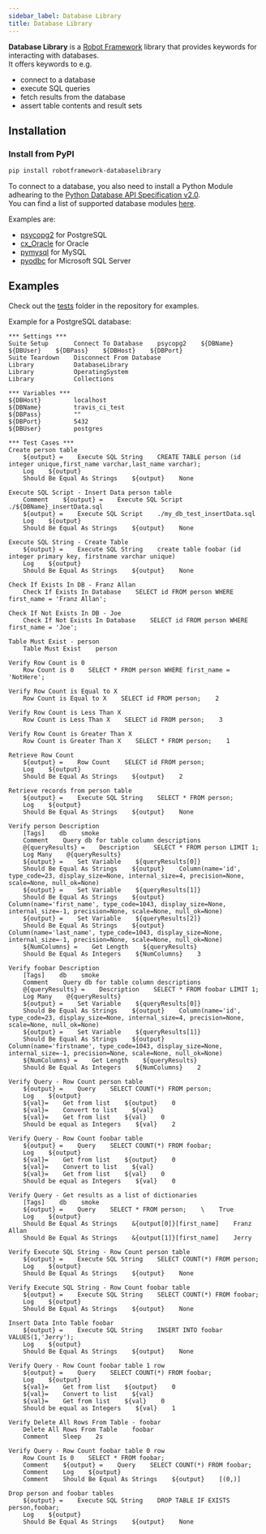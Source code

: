 ```yaml
---
sidebar_label: Database Library
title: Database Library
---
```


**Database Library** is a [Robot Framework](https://robotframework.org/) library that provides keywords for interacting with databases.  
It offers keywords to e.g.  
- connect to a database
- execute SQL queries
- fetch results from the database
- assert table contents and result sets

## Installation

### Install from PyPI

```bash
pip install robotframework-databaselibrary
```

To connect to a database, you also need to install a Python Module adhearing to the [Python Database API Specification v2.0](https://www.python.org/dev/peps/pep-0249/).  
You can find a list of supported database modules [here](https://wiki.python.org/moin/DatabaseInterfaces).

Examples are:
- [psycopg2](https://pypi.org/project/psycopg2/) for PostgreSQL
- [cx_Oracle](https://pypi.org/project/cx-Oracle/) for Oracle
- [pymysql](https://pypi.org/project/PyMySQL/) for MySQL
- [pyodbc](https://pypi.org/project/pyodbc/) for Microsoft SQL Server

## Examples

Check out the [tests](https://github.com/franz-see/Robotframework-Database-Library/tree/master/test) folder in the repository for examples.

Example for a PostgreSQL database:

```robotframework
*** Settings ***
Suite Setup       Connect To Database    psycopg2    ${DBName}    ${DBUser}    ${DBPass}    ${DBHost}    ${DBPort}
Suite Teardown    Disconnect From Database
Library           DatabaseLibrary
Library           OperatingSystem
Library           Collections

*** Variables ***
${DBHost}         localhost
${DBName}         travis_ci_test
${DBPass}         ""
${DBPort}         5432
${DBUser}         postgres

*** Test Cases ***
Create person table
    ${output} =    Execute SQL String    CREATE TABLE person (id integer unique,first_name varchar,last_name varchar);
    Log    ${output}
    Should Be Equal As Strings    ${output}    None

Execute SQL Script - Insert Data person table
    Comment    ${output} =    Execute SQL Script    ./${DBName}_insertData.sql
    ${output} =    Execute SQL Script    ./my_db_test_insertData.sql
    Log    ${output}
    Should Be Equal As Strings    ${output}    None

Execute SQL String - Create Table
    ${output} =    Execute SQL String    create table foobar (id integer primary key, firstname varchar unique)
    Log    ${output}
    Should Be Equal As Strings    ${output}    None

Check If Exists In DB - Franz Allan
    Check If Exists In Database    SELECT id FROM person WHERE first_name = 'Franz Allan';

Check If Not Exists In DB - Joe
    Check If Not Exists In Database    SELECT id FROM person WHERE first_name = 'Joe';

Table Must Exist - person
    Table Must Exist    person

Verify Row Count is 0
    Row Count is 0    SELECT * FROM person WHERE first_name = 'NotHere';

Verify Row Count is Equal to X
    Row Count is Equal to X    SELECT id FROM person;    2

Verify Row Count is Less Than X
    Row Count is Less Than X    SELECT id FROM person;    3

Verify Row Count is Greater Than X
    Row Count is Greater Than X    SELECT * FROM person;    1

Retrieve Row Count
    ${output} =    Row Count    SELECT id FROM person;
    Log    ${output}
    Should Be Equal As Strings    ${output}    2

Retrieve records from person table
    ${output} =    Execute SQL String    SELECT * FROM person;
    Log    ${output}
    Should Be Equal As Strings    ${output}    None

Verify person Description
    [Tags]    db    smoke
    Comment    Query db for table column descriptions
    @{queryResults} =    Description    SELECT * FROM person LIMIT 1;
    Log Many    @{queryResults}
    ${output} =    Set Variable    ${queryResults[0]}
    Should Be Equal As Strings    ${output}    Column(name='id', type_code=23, display_size=None, internal_size=4, precision=None, scale=None, null_ok=None)
    ${output} =    Set Variable    ${queryResults[1]}
    Should Be Equal As Strings    ${output}    Column(name='first_name', type_code=1043, display_size=None, internal_size=-1, precision=None, scale=None, null_ok=None)
    ${output} =    Set Variable    ${queryResults[2]}
    Should Be Equal As Strings    ${output}    Column(name='last_name', type_code=1043, display_size=None, internal_size=-1, precision=None, scale=None, null_ok=None)
    ${NumColumns} =    Get Length    ${queryResults}
    Should Be Equal As Integers    ${NumColumns}    3

Verify foobar Description
    [Tags]    db    smoke
    Comment    Query db for table column descriptions
    @{queryResults} =    Description    SELECT * FROM foobar LIMIT 1;
    Log Many    @{queryResults}
    ${output} =    Set Variable    ${queryResults[0]}
    Should Be Equal As Strings    ${output}    Column(name='id', type_code=23, display_size=None, internal_size=4, precision=None, scale=None, null_ok=None)
    ${output} =    Set Variable    ${queryResults[1]}
    Should Be Equal As Strings    ${output}    Column(name='firstname', type_code=1043, display_size=None, internal_size=-1, precision=None, scale=None, null_ok=None)
    ${NumColumns} =    Get Length    ${queryResults}
    Should Be Equal As Integers    ${NumColumns}    2

Verify Query - Row Count person table
    ${output} =    Query    SELECT COUNT(*) FROM person;
    Log    ${output}
    ${val}=    Get from list    ${output}    0
    ${val}=    Convert to list    ${val}
    ${val}=    Get from list    ${val}    0
    Should be equal as Integers    ${val}    2

Verify Query - Row Count foobar table
    ${output} =    Query    SELECT COUNT(*) FROM foobar;
    Log    ${output}
    ${val}=    Get from list    ${output}    0
    ${val}=    Convert to list    ${val}
    ${val}=    Get from list    ${val}    0
    Should be equal as Integers    ${val}    0

Verify Query - Get results as a list of dictionaries
    [Tags]    db    smoke
    ${output} =    Query    SELECT * FROM person;    \    True
    Log    ${output}
    Should Be Equal As Strings    &{output[0]}[first_name]    Franz Allan
    Should Be Equal As Strings    &{output[1]}[first_name]    Jerry

Verify Execute SQL String - Row Count person table
    ${output} =    Execute SQL String    SELECT COUNT(*) FROM person;
    Log    ${output}
    Should Be Equal As Strings    ${output}    None

Verify Execute SQL String - Row Count foobar table
    ${output} =    Execute SQL String    SELECT COUNT(*) FROM foobar;
    Log    ${output}
    Should Be Equal As Strings    ${output}    None

Insert Data Into Table foobar
    ${output} =    Execute SQL String    INSERT INTO foobar VALUES(1,'Jerry');
    Log    ${output}
    Should Be Equal As Strings    ${output}    None

Verify Query - Row Count foobar table 1 row
    ${output} =    Query    SELECT COUNT(*) FROM foobar;
    Log    ${output}
    ${val}=    Get from list    ${output}    0
    ${val}=    Convert to list    ${val}
    ${val}=    Get from list    ${val}    0
    Should be equal as Integers    ${val}    1

Verify Delete All Rows From Table - foobar
    Delete All Rows From Table    foobar
    Comment    Sleep    2s

Verify Query - Row Count foobar table 0 row
    Row Count Is 0    SELECT * FROM foobar;
    Comment    ${output} =    Query    SELECT COUNT(*) FROM foobar;
    Comment    Log    ${output}
    Comment    Should Be Equal As Strings    ${output}    [(0,)]

Drop person and foobar tables
    ${output} =    Execute SQL String    DROP TABLE IF EXISTS person,foobar;
    Log    ${output}
    Should Be Equal As Strings    ${output}    None
```



